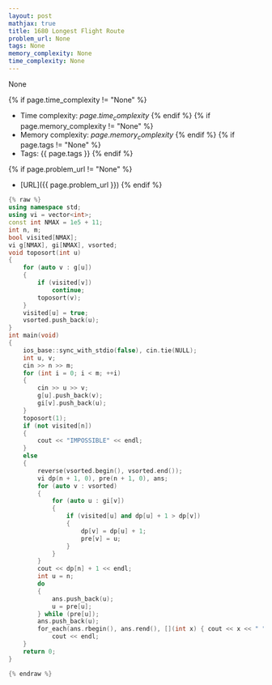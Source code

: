 ```yaml
---
layout: post
mathjax: true
title: 1680 Longest Flight Route
problem_url: None
tags: None
memory_complexity: None
time_complexity: None
---
```


None


{% if page.time_complexity != "None" %}
- Time complexity: ${{ page.time_complexity }}$
{% endif %}
{% if page.memory_complexity != "None" %}
- Memory complexity: ${{ page.memory_complexity }}$
{% endif %}
{% if page.tags != "None" %}
- Tags: {{ page.tags }}
{% endif %}

{% if page.problem_url != "None" %}
- [URL]({{ page.problem_url }})
{% endif %}

```cpp
{% raw %}
using namespace std;
using vi = vector<int>;
const int NMAX = 1e5 + 11;
int n, m;
bool visited[NMAX];
vi g[NMAX], gi[NMAX], vsorted;
void toposort(int u)
{
    for (auto v : g[u])
    {
        if (visited[v])
            continue;
        toposort(v);
    }
    visited[u] = true;
    vsorted.push_back(u);
}
int main(void)
{
    ios_base::sync_with_stdio(false), cin.tie(NULL);
    int u, v;
    cin >> n >> m;
    for (int i = 0; i < m; ++i)
    {
        cin >> u >> v;
        g[u].push_back(v);
        gi[v].push_back(u);
    }
    toposort(1);
    if (not visited[n])
    {
        cout << "IMPOSSIBLE" << endl;
    }
    else
    {
        reverse(vsorted.begin(), vsorted.end());
        vi dp(n + 1, 0), pre(n + 1, 0), ans;
        for (auto v : vsorted)
        {
            for (auto u : gi[v])
            {
                if (visited[u] and dp[u] + 1 > dp[v])
                {
                    dp[v] = dp[u] + 1;
                    pre[v] = u;
                }
            }
        }
        cout << dp[n] + 1 << endl;
        int u = n;
        do
        {
            ans.push_back(u);
            u = pre[u];
        } while (pre[u]);
        ans.push_back(u);
        for_each(ans.rbegin(), ans.rend(), [](int x) { cout << x << " "; }),
            cout << endl;
    }
    return 0;
}

{% endraw %}
```